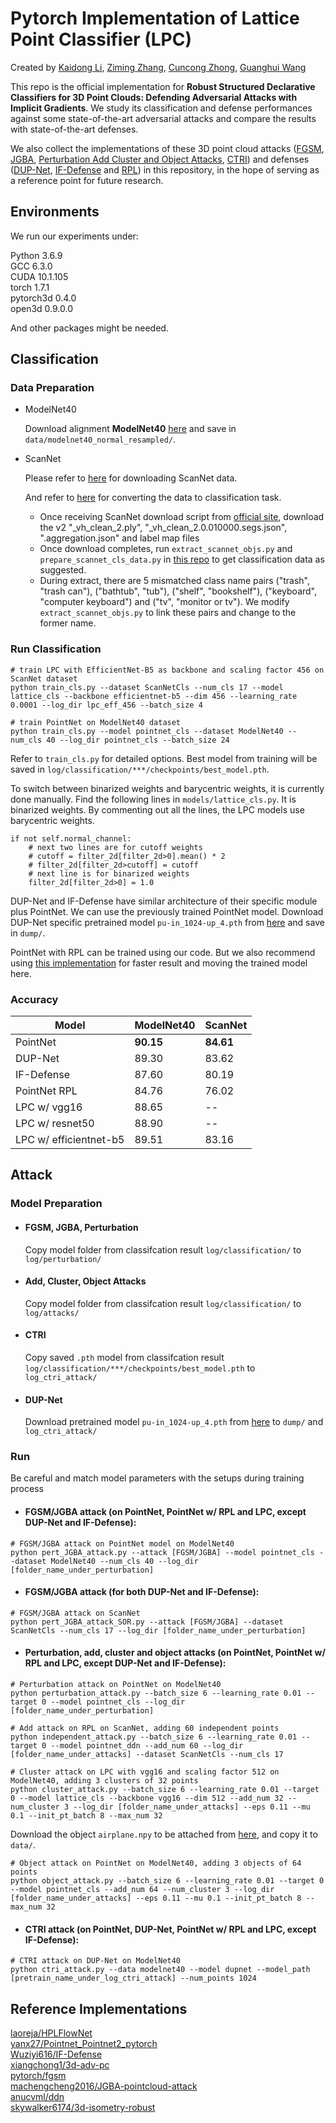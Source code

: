 # Pytorch Implementation of Lattice Point Classifier (LPC)

Created by [Kaidong Li](https://www.linkedin.com/in/KaidongLi/), [Ziming Zhang](https://zhang-vislab.github.io/), [Cuncong Zhong](https://cbb.ittc.ku.edu/index.html), [Guanghui Wang](https://www.cs.ryerson.ca/~wangcs/)

This repo is the official implementation for **Robust Structured Declarative Classifiers for 3D Point Clouds: Defending Adversarial Attacks with Implicit Gradients**. We study its classification and defense performances against some state-of-the-art adversarial attacks and compare the results with state-of-the-art defenses. 

We also collect the implementations of these 3D point cloud attacks ([FGSM](https://arxiv.org/pdf/1412.6572.pdf), [JGBA](https://dl.acm.org/doi/pdf/10.1145/3394171.3413875?casa_token=fk6eajSNqSwAAAAA:rqBCH1XnUfVdUrIFOL7nzMQ_gaEbLYFvQqs8IU9BABW7ge28AsVCtTILnancYZXKM_Z3EpOUVN1nAg), [Perturbation Add Cluster and Object Attacks](https://openaccess.thecvf.com/content_CVPR_2019/papers/Xiang_Generating_3D_Adversarial_Point_Clouds_CVPR_2019_paper.pdf), [CTRI](https://openaccess.thecvf.com/content_CVPR_2020/papers/Zhao_On_Isometry_Robustness_of_Deep_3D_Point_Cloud_Models_Under_CVPR_2020_paper.pdf)) and defenses ([DUP-Net](https://openaccess.thecvf.com/content_ICCV_2019/papers/Zhou_DUP-Net_Denoiser_and_Upsampler_Network_for_3D_Adversarial_Point_Clouds_ICCV_2019_paper.pdf), [IF-Defense](https://arxiv.org/pdf/2010.05272.pdf) and [RPL](https://ieeexplore.ieee.org/stamp/stamp.jsp?arnumber=9355027&casa_token=9kl6Y0dQ330AAAAA:6iZ47UV7veR7HvRXlkALeenfsiwe7qoqX3euYp-etvUj4Kw7xBAmUgD5p04bTVJeiZ2APXYSyXA&tag=1)) in this repository, in the hope of serving as a reference point for future research.

## Environments
We run our experiments under:

Python 3.6.9 <br>
GCC 6.3.0 <br>
CUDA 10.1.105 <br>
torch 1.7.1 <br>
pytorch3d 0.4.0 <br>
open3d 0.9.0.0

And other packages might be needed.

## Classification
### Data Preparation
  *  ModelNet40
     
     Download alignment **ModelNet40** [here](https://shapenet.cs.stanford.edu/media/modelnet40_normal_resampled.zip) and save in `data/modelnet40_normal_resampled/`.

  *  ScanNet
     
     Please refer to [here](http://www.scan-net.org/) for downloading ScanNet data.
  
     And refer to [here](https://github.com/yangyanli/PointCNN) for converting the data to classification task.
     
      * Once receiving ScanNet download script from [official site](http://www.scan-net.org/), download the v2 "_vh_clean_2.ply", "_vh_clean_2.0.010000.segs.json", ".aggregation.json" and label map files
      * Once download completes, run `extract_scannet_objs.py` and `prepare_scannet_cls_data.py` in [this repo](https://github.com/yangyanli/PointCNN) to get classification data as suggested.
      * During extract, there are 5 mismatched class name pairs ("trash", "trash can"), ("bathtub", "tub"), ("shelf", "bookshelf"), ("keyboard", "computer keyboard") and ("tv", "monitor or tv"). We modify `extract_scannet_objs.py` to link these pairs and change to the former name.

### Run Classification
```
# train LPC with EfficientNet-B5 as backbone and scaling factor 456 on ScanNet dataset
python train_cls.py --dataset ScanNetCls --num_cls 17 --model lattice_cls --backbone efficientnet-b5 --dim 456 --learning_rate 0.0001 --log_dir lpc_eff_456 --batch_size 4

# train PointNet on ModelNet40 dataset
python train_cls.py --model pointnet_cls --dataset ModelNet40 --num_cls 40 --log_dir pointnet_cls --batch_size 24
```
Refer to `train_cls.py` for detailed options. Best model from training will be saved in `log/classification/***/checkpoints/best_model.pth`.

To switch between binarized weights and barycentric weights, it is currently done manually. Find the following lines in `models/lattice_cls.py`. It is binarized weights. By commenting out all the lines, the LPC models use barycentric weights. 
```
if not self.normal_channel:
    # next two lines are for cutoff weights
    # cutoff = filter_2d[filter_2d>0].mean() * 2
    # filter_2d[filter_2d>cutoff] = cutoff
    # next line is for binarized weights
    filter_2d[filter_2d>0] = 1.0
```

DUP-Net and IF-Defense have similar architecture of their specific module plus PointNet. We can use the previously trained PointNet model. Download DUP-Net specific pretrained model `pu-in_1024-up_4.pth` from [here](https://github.com/Wuziyi616/IF-Defense/blob/main/baselines/defense/DUP_Net/pu-in_1024-up_4.pth) and save in `dump/`.

PointNet with RPL can be trained using our code. But we also recommend using [this implementation](https://github.com/anucvml/ddn/tree/master/apps/classification/pointcloud) for faster result and moving the trained model here.

### Accuracy
| Model | ModelNet40 | ScanNet|
|--|--|--|
| PointNet              | **90.15** | **84.61** |
| DUP-Net               | 89.30 | 83.62 |
| IF-Defense            | 87.60 | 80.19 |
| PointNet RPL          | 84.76 | 76.02 |
| LPC w/ vgg16          | 88.65 | --    |
| LPC w/ resnet50       | 88.90 | --    |
| LPC w/ efficientnet-b5| 89.51 | 83.16 |

## Attack
### Model Preparation
* #### FGSM, JGBA, Perturbation
  Copy model folder from classifcation result `log/classification/` to `log/perturbation/`
* #### Add, Cluster, Object Attacks
  Copy model folder from classifcation result `log/classification/` to `log/attacks/`
* #### CTRI
  Copy saved `.pth` model from classifcation result `log/classification/***/checkpoints/best_model.pth` to `log_ctri_attack/`
* #### DUP-Net
  Download pretrained model `pu-in_1024-up_4.pth` from [here](https://github.com/Wuziyi616/IF-Defense/blob/main/baselines/defense/DUP_Net/pu-in_1024-up_4.pth) to `dump/` and `log_ctri_attack/`
### Run
Be careful and match model parameters with the setups during training process
* #### FGSM/JGBA attack (on PointNet, PointNet w/ RPL and LPC, except DUP-Net and IF-Defense): 
```
# FGSM/JGBA attack on PointNet model on ModelNet40
python pert_JGBA_attack.py --attack [FGSM/JGBA] --model pointnet_cls --dataset ModelNet40 --num_cls 40 --log_dir [folder_name_under_perturbation]
```
* #### FGSM/JGBA attack (for both DUP-Net and IF-Defense): 
```
# FGSM/JGBA attack on ScanNet
python pert_JGBA_attack_SOR.py --attack [FGSM/JGBA] --dataset ScanNetCls --num_cls 17 --log_dir [folder_name_under_perturbation]
```
* #### Perturbation, add, cluster and object attacks (on PointNet, PointNet w/ RPL and LPC, except DUP-Net and IF-Defense): 
```
# Perturbation attack on PointNet on ModelNet40
python perturbation_attack.py --batch_size 6 --learning_rate 0.01 --target 0 --model pointnet_cls --log_dir [folder_name_under_perturbation]
```
```
# Add attack on RPL on ScanNet, adding 60 independent points
python independent_attack.py --batch_size 6 --learning_rate 0.01 --target 0 --model pointnet_ddn --add_num 60 --log_dir [folder_name_under_attacks] --dataset ScanNetCls --num_cls 17
```
```
# Cluster attack on LPC with vgg16 and scaling factor 512 on ModelNet40, adding 3 clusters of 32 points
python cluster_attack.py --batch_size 6 --learning_rate 0.01 --target 0 --model lattice_cls --backbone vgg16 --dim 512 --add_num 32 --num_cluster 3 --log_dir [folder_name_under_attacks] --eps 0.11 --mu 0.1 --init_pt_batch 8 --max_num 32
```
Download the object  `airplane.npy` to be attached from [here](https://github.com/xiangchong1/3d-adv-pc/blob/master/data/airplane.npy), and copy it to `data/`.
```
# Object attack on PointNet on ModelNet40, adding 3 objects of 64 points
python object_attack.py --batch_size 6 --learning_rate 0.01 --target 0 --model pointnet_cls --add_num 64 --num_cluster 3 --log_dir [folder_name_under_attacks] --eps 0.11 --mu 0.1 --init_pt_batch 8 --max_num 32
```
* #### CTRI attack (on PointNet, DUP-Net, PointNet w/ RPL and LPC, except IF-Defense): 
```
# CTRI attack on DUP-Net on ModelNet40
python ctri_attack.py --data modelnet40 --model dupnet --model_path [pretrain_name_under_log_ctri_attack] --num_points 1024
```

## Reference Implementations
[laoreja/HPLFlowNet](https://github.com/laoreja/HPLFlowNet)<br>
[yanx27/Pointnet_Pointnet2_pytorch](https://github.com/yanx27/Pointnet_Pointnet2_pytorch)<br>
[Wuziyi616/IF-Defense](https://github.com/Wuziyi616/IF-Defense) <br>
[xiangchong1/3d-adv-pc](https://github.com/xiangchong1/3d-adv-pc) <br>
[pytorch/fgsm](https://pytorch.org/tutorials/beginner/fgsm_tutorial.html) <br>
[machengcheng2016/JGBA-pointcloud-attack](https://github.com/machengcheng2016/JGBA-pointcloud-attack) <br>
[anucvml/ddn](https://github.com/anucvml/ddn) <br>
[skywalker6174/3d-isometry-robust](https://github.com/skywalker6174/3d-isometry-robust)
